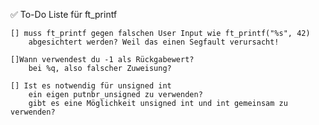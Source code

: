 ✅ To-Do Liste für ft_printf

	[] muss ft_printf gegen falschen User Input wie ft_printf("%s", 42)
		abgesichtert werden? Weil das einen Segfault verursacht!

	[]Wann verwendest du -1 als Rückgabewert?
		bei %q, also falscher Zuweisung?

	[] Ist es notwendig für unsigned int
		ein eigen putnbr_unsigned zu verwenden?
		gibt es eine Möglichkeit unsigned int und int gemeinsam zu verwenden?

